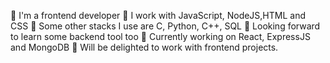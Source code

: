 🚀 I'm a frontend developer
🚀 I work with JavaScript, NodeJS,HTML and CSS
🚀 Some other stacks I use are C, Python, C++, SQL
🚀 Looking forward to learn some backend tool too
🚀 Currently working on React, ExpressJS and MongoDB
🚀 Will be delighted to work with frontend projects.

<!---
TanuBhati199/TanuBhati199 is a ✨ special ✨ repository because its `README.md` (this file) appears on your GitHub profile.
You can click the Preview link to take a look at your changes.
--->

